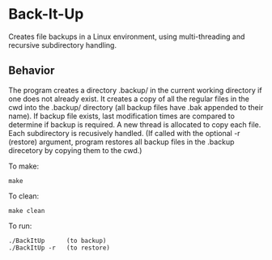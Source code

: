 # Back-It-Up
Creates file backups in a Linux environment, using multi-threading and recursive subdirectory handling.

## Behavior
The program creates a directory .backup/ in the current working directory if one does not already exist. It creates a copy of all the regular files in the cwd into the .backup/ directory (all backup files have .bak appended to their name). 
If backup file exists, last modification times are compared to determine if backup is required. A new thread is allocated to copy each file. Each subdirectory is recusively handled. 
(If called with the optional -r (restore) argument, program restores all backup files in the .backup direcetory by copying them to the cwd.)

To make:

    make

To clean:

    make clean

To run:

    ./BackItUp      (to backup)
    ./BackItUp -r   (to restore)


